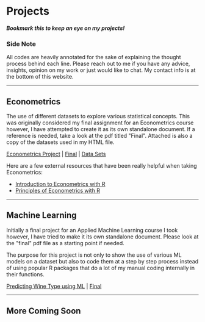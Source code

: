 Projects
=====

***Bookmark this to keep an eye on my projects!***

### Side Note

All codes are heavily annotated for the sake of explaining the thought process behind each line. Please reach out to me if you have any advice, insights, opinion on my work or just would like to chat. My contact info is at the bottom of this website.

---
## Econometrics 

The use of different datasets to explore various statistical concepts. This was originally considered my final assignment for an Econometrics course however, I have attempted to create it as its own standalone document. If a reference is needed, take a look at the pdf titled "Final". Attached is also a copy of the datasets used in my HTML file.

[Econometrics Project](https://rawcdn.githack.com/jadistanbelly/Econometrics/2e0ee4fba41774c60219db74cbc1f90d9f12bf6c/Econometrics%20Project.html) | [Final](https://github.com/jadistanbelly/Econometrics/raw/main/Final.pdf) | [Data Sets](https://github.com/jadistanbelly/Econometrics/raw/main/DataSets.zip)

Here are a few external resources that have been really helpful when taking Econometrics:

  - [Introduction to Econometrics with R](https://www.econometrics-with-r.org/index.html)
  - [Principles of Econometrics with R](https://bookdown.org/ccolonescu/RPoE4/)

---

## Machine Learning

Initially a final project for an Applied Machine Learning course I took however, I have tried to make it its own standalone document. Please look at the "final" pdf file as a starting point if needed. 

The purpose for this project is not only to show the use of various ML models on a dataset but also to code them at a step by step process instead of using popular R packages that do a lot of my manual coding internally in their functions. 

[Predicting Wine Type using ML](https://rawcdn.githack.com/jadistanbelly/Machine-Learning/5ba064e12c83da457af953be25070ab3bc345dcb/Predicting_Wine_Type_ML.html) | [Final](https://github.com/jadistanbelly/Machine-Learning/raw/main/Final.pdf)

---
## More Coming Soon
